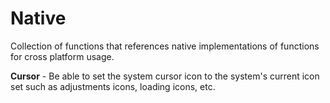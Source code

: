 # Native
Collection of functions that references native implementations of functions for cross platform usage.

**Cursor** - Be able to set the system cursor icon to the system's current icon set such as adjustments icons, loading icons, etc.